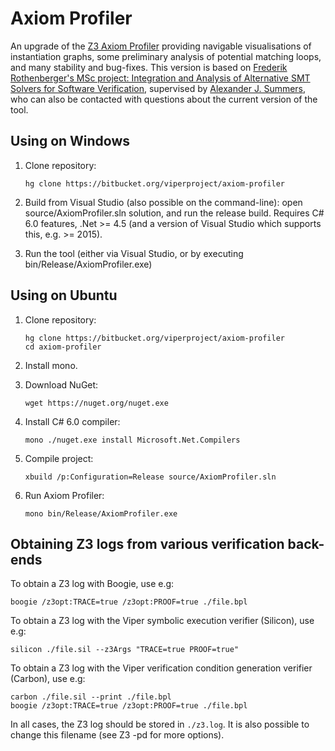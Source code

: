 # Axiom Profiler

An upgrade of the [Z3 Axiom Profiler](http://vcc.codeplex.com/SourceControl/latest#vcc/Tools/Z3Visualizer/) providing navigable visualisations of instantiation graphs, some preliminary analysis of potential matching loops, and many stability and bug-fixes. This version is based on [Frederik Rothenberger's MSc project: Integration and Analysis of Alternative SMT Solvers for Software Verification](http://www.pm.inf.ethz.ch/education/student-projects/completedprojects.html), supervised by [Alexander J. Summers](http://people.inf.ethz.ch/summersa/), who can also be contacted with questions about the current version of the tool.

## Using on Windows

1.  Clone repository:

        hg clone https://bitbucket.org/viperproject/axiom-profiler
        
2.  Build from Visual Studio (also possible on the command-line): open source/AxiomProfiler.sln solution, and run the release build. Requires C# 6.0 features, .Net >= 4.5 (and a version of Visual Studio which supports this, e.g. >= 2015).
        
3.  Run the tool (either via Visual Studio, or by executing bin/Release/AxiomProfiler.exe)

## Using on Ubuntu

1.  Clone repository:

        hg clone https://bitbucket.org/viperproject/axiom-profiler
        cd axiom-profiler

2.  Install mono.
3.  Download NuGet:

        wget https://nuget.org/nuget.exe

4.  Install C# 6.0 compiler:

        mono ./nuget.exe install Microsoft.Net.Compilers

5.  Compile project:

        xbuild /p:Configuration=Release source/AxiomProfiler.sln

6.  Run Axiom Profiler:

        mono bin/Release/AxiomProfiler.exe

## Obtaining Z3 logs from various verification back-ends

To obtain a Z3 log with Boogie, use e.g:

    boogie /z3opt:TRACE=true /z3opt:PROOF=true ./file.bpl

To obtain a Z3 log with the Viper symbolic execution verifier (Silicon), use e.g:

    silicon ./file.sil --z3Args "TRACE=true PROOF=true"

To obtain a Z3 log with the Viper verification condition generation verifier (Carbon), use e.g:

    carbon ./file.sil --print ./file.bpl
    boogie /z3opt:TRACE=true /z3opt:PROOF=true ./file.bpl

In all cases, the Z3 log should be stored in `./z3.log`. It is also possible to change this filename (see Z3 -pd for more options).